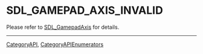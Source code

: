 # SDL_GAMEPAD_AXIS_INVALID

Please refer to [SDL_GamepadAxis](SDL_GamepadAxis) for details.

----
[CategoryAPI](CategoryAPI), [CategoryAPIEnumerators](CategoryAPIEnumerators)


